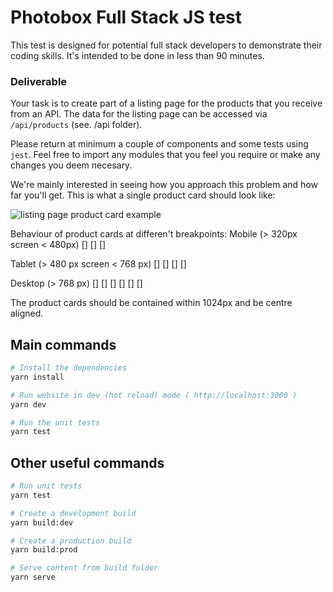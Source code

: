 # Photobox Full Stack JS test

This test is designed for potential full stack developers to demonstrate their coding skills. It's intended to be done in less than 90 minutes.

### Deliverable

Your task is to create part of a listing page for the products that you receive from an API. The data for the listing page can be accessed via `/api/products` (see. /api folder).

Please return at minimum a couple of components and some tests using `jest`. Feel free to import any modules that you feel you require or make any changes you deem necesary.

We're mainly interested in seeing how you approach this problem and how far you'll get. This is what a single product card should look like:

![listing page product card example](/src/images/design.jpg)

Behaviour of product cards at differen't breakpoints:
Mobile (> 320px screen < 480px)
[]
[]
[]

Tablet (> 480 px screen < 768 px)
[] []
[] []

Desktop (> 768 px)
[] [] []
[] [] []

The product cards should be contained within 1024px and be centre aligned.

## Main commands
``` bash
# Install the dependencies
yarn install

# Run website in dev (hot reload) mode ( http://localhost:3000 )
yarn dev

# Run the unit tests
yarn test
```

## Other useful commands
``` bash
# Run unit tests
yarn test

# Create a development build
yarn build:dev

# Create a production build
yarn build:prod

# Serve content from build folder
yarn serve
```